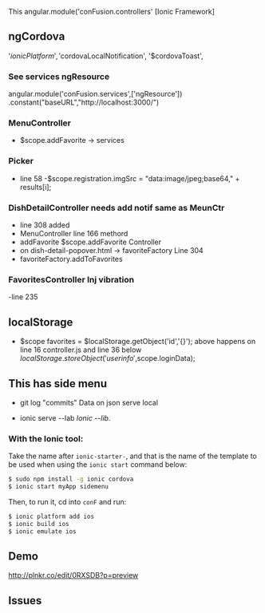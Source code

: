 This angular.module('conFusion.controllers' [Ionic Framework]

## ngCordova
'$ionicPlatform', '$cordovaLocalNotification', '$cordovaToast',

### See services ngResource
angular.module('conFusion.services',['ngResource'])
.constant("baseURL","http://localhost:3000/")

### MenuController
 - $scope.addFavorite -> services

### Picker
- line 58
-$scope.registration.imgSrc = "data:image/jpeg;base64," + results[i];

### DishDetailController needs add notif same as MeunCtr
- line 308 added 
- MenuController line 166 methord
- addFavorite $scope.addFavorite Controller 
- on dish-detail-popover.html -> favoriteFactory Line 304
- favoriteFactory.addToFavorites

### FavoritesController Inj vibration
-line 235

## localStorage

- $scope favorites = $localStorage.getObject('id','{}');
above happens on line 16 controller.js and line 36 below
$localStorage.storeObject('userinfo',$scope.loginData);


## This has side menu 
* git log "commits"
Data on json serve local
- ionic serve --lab 
*Ionic --lib*. 


### With the Ionic tool:

Take the name after `ionic-starter-`, and that is the name of the template to be used when using the `ionic start` command below:

```bash
$ sudo npm install -g ionic cordova
$ ionic start myApp sidemenu
```

Then, to run it, cd into `conF` and run:

```bash
$ ionic platform add ios
$ ionic build ios
$ ionic emulate ios
```


## Demo
http://plnkr.co/edit/0RXSDB?p=preview

## Issues
